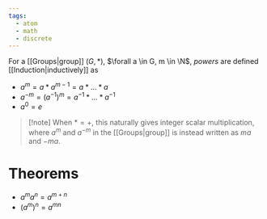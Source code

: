 ```yaml
---
tags:
  - atom
  - math
  - discrete
---
```

For a [[Groups|group]] $(G,*)$, $\forall a \in G, m \in \N$, *powers* are defined [[Induction|inductively]] as
- $a^m = a*a^{m-1} = a*\dots*a$
- $a^{-m} = \left( a^{-1} \right)^{m} = a^{-1}*\dots*a^{-1}$
- $a^0 = e$

> [!note] When  $* = +$, this naturally gives integer scalar multiplication, where $a^m$ and $a^{-m}$ in the [[Groups|group]] is instead written as $ma$ and $-ma$.
# Theorems
- $a^ma^n = a^{m+n}$
- $\left( a^m \right)^n = a^{mn}$